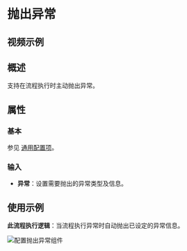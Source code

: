 # 抛出异常

## 视频示例

## 概述

支持在流程执行时主动抛出异常。

## 属性

### 基本

参见 [通用配置项](../Appendix/CommonConfigurationItems.md)。

### 输入

- **异常**：设置需要抛出的异常类型及信息。

## 使用示例

**此流程执行逻辑**：当流程执行异常时自动抛出已设定的异常信息。

![配置抛出异常组件](https://docimages.blob.core.chinacloudapi.cn/images/Activities/Throw-3.png)
